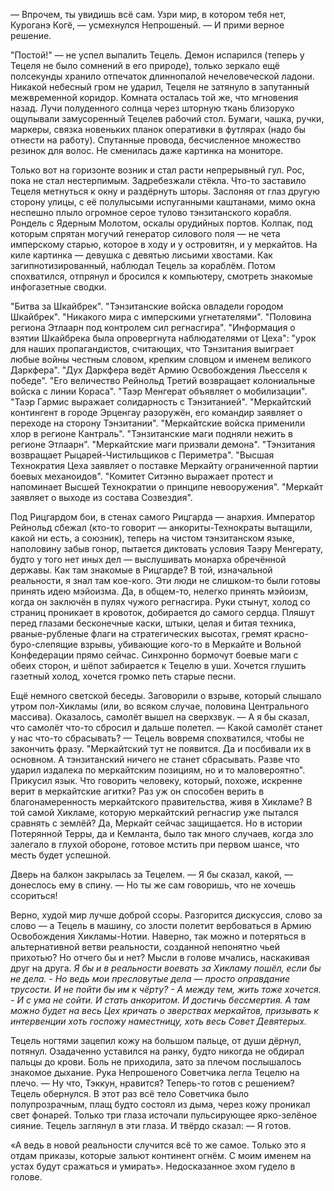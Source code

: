 — Впрочем, ты увидишь всё сам. Узри мир, в котором тебя нет, Куроганэ Когё, — усмехнулся Непрошеный. — И прими верное решение.

"Постой!" — не успел выпалить Тецель. Демон испарился (теперь у Тецеля не было сомнений в его природе), только зеркало ещё полсекунды хранило отпечаток длиннопалой нечеловеческой ладони. Никакой небесный гром не ударил, Тецеля не затянуло в запутанный межвременной коридор. Комната осталась той же, что мгновения назад. Лучи полуденного солнца через шторную ткань близоруко ощупывали замусоренный Тецелев рабочий стол. Бумаги, чашка, ручки, маркеры, связка новеньких планок оперативки в футлярах (надо бы отнести на работу). Спутанные провода, бесчисленное множество резинок для волос. Не сменилась даже картинка на мониторе.

Только вот на горизонте возник и стал расти непрерывный гул. Рос, пока не стал нестерпимым. Задребезжали стёкла. Что-то заставило Тецеля метнуться к окну и раздёрнуть шторы. Заслоняя от глаз другую сторону улицы, с её полулысыми испуганными каштанами, мимо окна неспешно плыло огромное серое тулово тэнзитанского корабля. Рондель с Ядерным Молотом, оскалы орудийных портов. Колпак, под которым спрятан могучий генератор силового поля — не чета имперскому старью, которое в ходу и у островитян, и у меркайтов. На киле картинка — девушка с девятью лисьими хвостами. Как загипнотизированный, наблюдал Тецель за кораблём. Потом спохватился, отпрянул и бросился к компьютеру, смотреть знакомые инфогазетные сводки.

"Битва за Шкайбрек". "Тэнзитанские войска овладели городом Шкайбрек". "Никакого мира с имперскими угнетателями". "Половина региона Этлаарн под контролем сил регнасгира". "Информация о взятии Шкайбрека была опровергнута наблюдателями от Цеха": "урок для наших пропагандистов, считающих, что Тэнзитания выиграет любые войны честным словом, крепким словцом и именем великого Даркфера". "Дух Даркфера ведёт Армию Освобождения Льесселя к победе". "Его величество Рейнольд Третий  возвращает колониальные войска с линии Кораса". "Таэр Менгерат объявляет о мобилизации". "Таэр Гармис выражает солидарность с Тэнзитанией". "Меркайтский контингент в городе Эрценгау разоружён, его командир заявляет о переходе на сторону Тэнзитании". "Меркайтские войска применили хлор в регионе Кантраль". "Тэнзитанские маги подняли нежить в регионе Этлаарн". "Меркайтские маги призвали демона". "Тэнзитания возвращает Рыцарей-Чистильщиков с Периметра". "Высшая Технократия Цеха заявляет о поставке Меркайту ограниченной партии боевых механоидов". "Комитет Ситэнно выражает протест и напоминает Высшей Технократии о принципе невооружения". "Меркайт заявляет о выходе из состава Созвездия".

Под Рицгардом бои, в стенах самого Рицгарда — анархия. Император Рейнольд сбежал (кто-то говорит — анкориты-Технократы вытащили, какой ни есть, а союзник), теперь на чистом тэнзитанском языке, наполовину забыв гонор, пытается диктовать условия Таэру Менгерату, будто у того нет иных дел — выслушивать монарха обречённой державы. Как там знакомые в Рицгарде? В той, изначальной реальности, я знал там кое-кого. Эти люди не слишком-то были готовы принять идею мэйоизма. Да, в общем-то, нелегко принять мэйоизм, когда он заключён в пулях чужого регнасгира. Руки стынут, холод со страниц проникает в кровоток, добирается до самого сердца. Пляшут перед глазами бесконечные каски, штыки, целая и битая техника, рваные-рубленые флаги на стратегических высотах, гремят красно-буро-слепящие взрывы, убивающие кого-то в Меркайте и Вольной Конфедерации прямо сейчас. Синхронно бормочут боевые маги с обеих сторон, и шёпот забирается к Тецелю в уши. Хочется глушить газетный холод, хочется громко петь старые песни.


Ещё немного светской беседы. Заговорили о взрыве, который слышало утром пол-Хикламы (или, во всяком случае, половина Центрального массива). Оказалось, самолёт вышел на сверхзвук.
— А я бы сказал, что самолёт что-то сбросил и дальше полетел.
— Какой самолёт станет у нас что-то сбрасывать? — Тецель вовремя спохватился, чтобы не закончить фразу. "Меркайтский тут не появится. Да и посбивали их в основном. А тэнзитанский ничего не станет сбрасывать. Разве что ударил издалека по меркайтским позициям, но и то маловероятно". Прикусил язык. Что говорить человеку, который, похоже, искренне верит в меркайтские агитки? Раз уж он способен верить в благонамеренность меркайтского правительства, живя в Хикламе? В той  самой Хикламе, которую меркайтский регнасгир уже пытался сравнять с землёй? Да, Меркайт сейчас защищается. Но в истории Потерянной Терры, да и Кемланта, было так много случаев, когда зло залегало в глухой обороне, готовое мстить при первом шансе, что месть будет успешной.

Дверь на балкон закрылась за Тецелем.
— Я бы сказал, какой, — донеслось ему в спину. — Но ты же сам говоришь, что не хочешь ссориться!

Верно, худой мир лучше доброй ссоры. Разгорится дискуссия, слово за слово — а Тецель в машину, со злости полетит вербоваться в Армию Освобождения Хикламы-Нотии. Наверно, так можно и потеряться в альтернативной ветви реальности, созданной непонятно чьей прихотью? Но отчего бы и нет? Мысли в голове мчались, наскакивая друг на друга. *Я бы и в реальности воевать за Хикламу пошёл, если бы не дела. - Но ведь мои пресловутые дела — просто оправдание трусости. И не пойти бы им к чёрту?  - А между тем, жить тоже хочется. - И с ума не сойти. И стать анкоритом. И достичь бессмертия. А там можно будет на весь Цех кричать о зверствах меркайтов, призывать к интервенции хоть госпожу наместницу, хоть весь Совет Девятерых.*

Тецель ногтями зацепил кожу на большом пальце, от души дёрнул, потянул. Озадаченно уставился на ранку, будто никогда не обдирал пальцы до крови. Боль не приходила, зато за плечом послышалось знакомое дыхание. Рука Непрошеного Советчика легла Тецелю на плечо.
— Ну что, Тэккун, нравится? Теперь-то готов с решением?
Тецель обернулся. В этот раз всё тело Советчика было полупрозрачным, плащ будто состоял из дыма, через кожу проникал свет фонарей. Только три глаза источали пульсирующее ярко-зелёное сияние. Тецель заглянул в эти глаза. И твёрдо сказал:
— Я готов.

«А ведь в новой реальности случится всё то же самое. Только это я отдам приказы, которые зальют континент огнём. С моим именем на устах будут сражаться и умирать». Недосказанное эхом гудело в голове.
